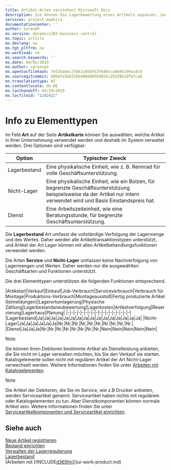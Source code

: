 ```yaml
---
title: Artikel-Arten verstehen| Microsoft Docs
description: Sie können die Lagerbewertung eines Artikels anpassen, indem Sie die FIFO. oder " Standard "oder Durchschnittskostenmethode anwenden, z. B. wenn Artikelkosten für Gründe, die keine Transaktionen betreffen, ändern.
services: project-madeira
documentationcenter: ''
author: SorenGP
ms.service: dynamics365-business-central
ms.topic: article
ms.devlang: na
ms.tgt_pltfrm: na
ms.workload: na
ms.search.keywords: ''
ms.date: 04/01/2019
ms.author: sgroespe
ms.openlocfilehash: 7e535abbc3fb61a958f63f648cca6694199acdc8
ms.sourcegitcommit: 60b87e5eb32bb408dd65b9855c29159b1dfbfca8
ms.translationtype: HT
ms.contentlocale: de-DE
ms.lasthandoff: 04/29/2019
ms.locfileid: "1242422"
---
```

# <a name="about-item-types"></a>Info zu Elementtypen
Im Feld **Art** auf der Seite **Artikelkarte** können Sie auswählen, welche Artikel in Ihrer Unternehmung verwendet werden und deshalb im System verwaltet werden. Drei Optionen sind verfügbar:

|Option|Typischer Zweck|
|------|-----------|
|Lagerbestand|Eine physikalische Einheit, wie z. B. Rennrad für volle Geschäftsunterstützung.|
|Nicht-Lager|Eine physikalische Einheit, wie ein Bolzen, für begrenzte Geschäftsunterstützung beispielsweise da der Artikel nur intern verwendet wird und Basis Einstandspreis hat.|
|Dienst|Eine Arbeitszeiteinheit, wie eine Beratungsstunde, für begrenzte Geschäftsunterstützung.|

Die **Lagerbestand** Art umfasst die vollständige Verfolgung der Lagermenge und des Wertes. Daher werden alle Artikeltransaktionstypen unterstützt, und Artikel der Art Lager können mit allen Artikelbehandlungsfunktionen verwendet werden.

Die Arten **Service** und **Nicht-Lager** umfassen keine Nachverfolgung von Lagermengen und Werten. Daher werden nur die ausgewählten Geschäftsarten und Funktionen unterstützt.

Die drei Elementtypen unterstützen die folgenden Funktionen entsprechend.

|Artikelart|Verkauf|Einkauf|Job-Verbrauch|Serviceverbrauch|Verbrauch für Montage|Produktions-Verbrauch|Montageausstoß|Fertig produzierte Artikel (Istmeldungen)|Lagerortumlagerung|Physische Zählung|Lagerbestandsneubewertung|Lagerkosten|Artikelverfolgung|Reservierung|Lagerhaus|Planung|
|-|-|-|-|-|-|-|-|-|-|-|-|-|-|-|-|-|-|
|Lagerbestand|Ja|Ja|Ja|Ja|Ja|Ja|Ja|Ja|Ja|Ja|Ja|Ja|Ja|Ja|Ja|Ja|
|Nicht-Lager|Ja|Ja|Ja|Ja|Ja|Ja|Nr.|Nr.|Nr.|Nr.|Nr.|Nr.|Nr.|Nr.|Nr.|Nr.|
|Dienst|Ja|Ja|Ja|Nr.|Nr.|Nr.|Nr.|Nr.|Nr.|Nr.|Nr.|Nein|Nein|Nein|Nein|Nein|

> [!NOTE]
> Sie können Ihren Debitoren bestimmte Artikel als Dienstleistung anbieten, die Sie nicht im Lager verwalten möchten, bis Sie den Verkauf sie starten. Katalogelemente sollen nicht mit regulären Artikel der Art Nicht-Lager verwechselt werden. Weitere Informationen finden Sie unter [Arbeiten mit Katalogelementen](inventory-how-work-nonstock-items.md).

> [!NOTE]
> Die Artikel der Debitoren, die Sie im Service, wie z.B Drucker anbieten, werden Serviceartikel genannt. Serviceartikel haben nichts mit regulärem oder Katalogelementen zu tun. Aber Dienstkomponenten können normale Artikel sein. Weitere Informationen finden Sie unter [Serviceartikelkomponenten und Serviceartikel einrichten](service-how-setup-service-items.md).

## <a name="see-also"></a>Siehe auch
[Neue Artikel registrieren](inventory-how-register-new-items.md)  
[Bestand einrichten](inventory-setup-inventory.md)  
[Verwalten der Lagerregulierung](finance-manage-inventory-costs.md)  
[Lagerbestand](inventory-manage-inventory.md)  
[Arbeiten mit [!INCLUDE[d365fin](includes/d365fin_md.md)]](ui-work-product.md)
